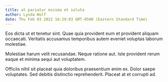 ```yaml
---
title: at pariatur minima et soluta
author: Lynda Wolf
date: Thu Feb 03 2022 16:29:03 GMT-0500 (Eastern Standard Time)
---
```

Eos dicta ut et tenetur sint. Quae quia provident eum et provident aliquam occaecati. Veritatis accusamus temporibus autem eveniet voluptas laborum molestiae.

 Molestiae harum velit recusandae. Neque ratione aut. Iste provident rerum eaque et minima sequi aut voluptatem.

 Officiis nihil sit placeat quia doloribus praesentium enim ex. Dolor saepe voluptates. Sed debitis distinctio reprehenderit. Placeat at et corrupti ad.